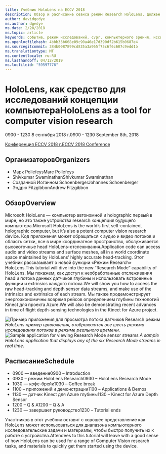 ```yaml
---
title: Учебник HoloLens на ECCV 2018
description: Обзор и расписание сеанса режим Research HoloLens, должен быть поставлен на конференции ECCV 8 сентября 2018 г.
author: davidgedye
ms.author: dgedye
ms.date: 2/28/2018
ms.topic: article
keywords: событие, режим исследований, cvpr, компьютерного зрения, исследований, HoloLens
ms.openlocfilehash: 4bbb33b668e09c90a46e17d390df2b615b0687e4
ms.sourcegitcommit: 384b0087899cd835a3a965f75c6f6c607c9edd1b
ms.translationtype: MT
ms.contentlocale: ru-RU
ms.lasthandoff: 04/12/2019
ms.locfileid: "59597776"
---
```

# <a name="hololens-as-a-tool-for-computer-vision-research"></a><span data-ttu-id="7726d-104">HoloLens, как средство для исследований концепции компьютера</span><span class="sxs-lookup"><span data-stu-id="7726d-104">HoloLens as a tool for computer vision research</span></span>
<span data-ttu-id="7726d-105">0900 - 1230 8 сентября 2018 г.</span><span class="sxs-lookup"><span data-stu-id="7726d-105">0900 - 1230 September 8th, 2018</span></span>

[<span data-ttu-id="7726d-106">Конференция ECCV 2018 г.</span><span class="sxs-lookup"><span data-stu-id="7726d-106">ECCV 2018 Conference</span></span>](https://eccv2018.org)

## <a name="organizers"></a><span data-ttu-id="7726d-107">Организаторов</span><span class="sxs-lookup"><span data-stu-id="7726d-107">Organizers</span></span>
* <span data-ttu-id="7726d-108">Марк Pollefeys</span><span class="sxs-lookup"><span data-stu-id="7726d-108">Marc Pollefeys</span></span>
* <span data-ttu-id="7726d-109">Shivkumar Swaminathan</span><span class="sxs-lookup"><span data-stu-id="7726d-109">Shivkumar Swaminathan</span></span>
* <span data-ttu-id="7726d-110">Созданной Иоганном Schoenberger</span><span class="sxs-lookup"><span data-stu-id="7726d-110">Johannes Schoenberger</span></span>
* <span data-ttu-id="7726d-111">Эндрю Fitzgibbon</span><span class="sxs-lookup"><span data-stu-id="7726d-111">Andrew Fitzgibbon</span></span>

## <a name="overview"></a><span data-ttu-id="7726d-112">Обзор</span><span class="sxs-lookup"><span data-stu-id="7726d-112">Overview</span></span>
<span data-ttu-id="7726d-113">Microsoft HoloLens — компьютер автономной и holographic первый в мире, но это также устройства research концепция будущего компьютера.</span><span class="sxs-lookup"><span data-stu-id="7726d-113">Microsoft HoloLens is the world’s first self-contained, holographic computer, but it’s also a potent computer vision research device.</span></span>
<span data-ttu-id="7726d-114">Код приложения может обращаться к аудио и видео потоков и область сетки, все в мире координатное пространство, обслуживается высокоточные head HoloLens-отслеживания.</span><span class="sxs-lookup"><span data-stu-id="7726d-114">Application code can access audio and video streams and surface meshes, all in a world coordinate space maintained by HoloLens’ highly accurate head-tracking.</span></span> <span data-ttu-id="7726d-115">Этот учебник рассказывает о новой функции «Режим Research» HoloLens.</span><span class="sxs-lookup"><span data-stu-id="7726d-115">This tutorial will dive into the new “Research Mode” capability of HoloLens.</span></span>
<span data-ttu-id="7726d-116">Мы покажем, как доступ к необработанные отслеживания head и потока данных датчиков глубины и использовать встроенные функции и extrinsics каждого потока.</span><span class="sxs-lookup"><span data-stu-id="7726d-116">We will show you how to access the raw head-tracking and depth sensor data streams, and make use of the intrinsics and extrinsics of each stream.</span></span>  <span data-ttu-id="7726d-117">Мы также продемонстрирует энергоэкономичны вовремя рейсов определением глубины технологий Kinect для проекта Azure.</span><span class="sxs-lookup"><span data-stu-id="7726d-117">We will also be demonstrating recent advances in time of flight depth-sensing technologies in the Kinect for Azure project.</span></span>

<span data-ttu-id="7726d-118">![Пример приложения для просмотра потока датчиков Research режим](images/sensor-stream-viewer.jpg)
*HoloLens пример приложения, отображаются все шесть режима исследования потоков в режиме реального времени.*</span><span class="sxs-lookup"><span data-stu-id="7726d-118">![Sample application for viewing Research Mode sensor streams](images/sensor-stream-viewer.jpg)
*A sample HoloLens application that displays any of the six Research Mode streams in real time.*</span></span>

## <a name="schedule"></a><span data-ttu-id="7726d-119">Расписание</span><span class="sxs-lookup"><span data-stu-id="7726d-119">Schedule</span></span>
* <span data-ttu-id="7726d-120">0900 — введение</span><span class="sxs-lookup"><span data-stu-id="7726d-120">0900 – Introduction</span></span>
* <span data-ttu-id="7726d-121">0930 – режим HoloLens Research</span><span class="sxs-lookup"><span data-stu-id="7726d-121">0930 – HoloLens Research Mode</span></span>
* <span data-ttu-id="7726d-122">1030 — кофе-брейк</span><span class="sxs-lookup"><span data-stu-id="7726d-122">1030 – Coffee break</span></span>
* <span data-ttu-id="7726d-123">1100 – приложений и демонстрации</span><span class="sxs-lookup"><span data-stu-id="7726d-123">1100 – Applications & Demos</span></span>
* <span data-ttu-id="7726d-124">1130 — датчик Kinect для Azure глубины</span><span class="sxs-lookup"><span data-stu-id="7726d-124">1130 – Kinect for Azure Depth Sensor</span></span>
* <span data-ttu-id="7726d-125">1200 – Q &AMP; A</span><span class="sxs-lookup"><span data-stu-id="7726d-125">1200 – Q & A</span></span>
* <span data-ttu-id="7726d-126">1230 — завершает руководство</span><span class="sxs-lookup"><span data-stu-id="7726d-126">1230 – Tutorial ends</span></span>

<span data-ttu-id="7726d-127">Участников в этот учебник оставит с хорошее представление как HoloLens может использоваться для диапазона компьютерного исследовательские задачи и материалы, чтобы быстро получить их к работе с устройства.</span><span class="sxs-lookup"><span data-stu-id="7726d-127">Attendees to this tutorial will leave with a good sense of how HoloLens can be used for a range of Computer Vision research tasks, and materials to quickly get them started using the device.</span></span>
